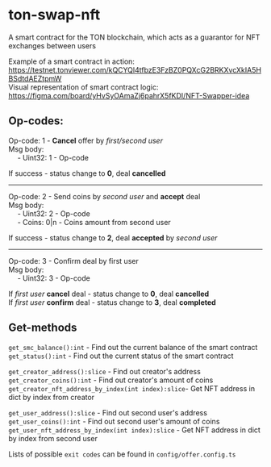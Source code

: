 # ton-swap-nft
A smart contract for the TON blockchain, which acts as a guarantor for NFT exchanges between users

Example of a smart contract in action: https://testnet.tonviewer.com/kQCYQl4tfbzE3FzBZ0PQXcG2BRKXvcXkIA5HBSdtdAEZtpmW \
Visual representation of smart contract logic: https://figma.com/board/yHvSyOAmaZj6pahrX5fKDI/NFT-Swapper-idea

## Op-codes:

Op-code: 1 - **Cancel** offer by *first/second user* \
Msg body: \
&emsp;  - Uint32: 1 - Op-code

If success - status change to **0**, deal **cancelled**

---

Op-code: 2 - Send coins by *second user* and **accept** deal \
Msg body: \
&emsp; - Uint32: 2 - Op-code \
&emsp; - Coins: 0|n - Coins amount from second user

If success - status change to **2**, deal **accepted** by *second user*

---

Op-code: 3 - Confirm deal by first user \
Msg body: \
&emsp; - Uint32: 3 - Op-code

If *first user* **cancel** deal - status change to **0**, deal **cancelled** \
If *first user* **confirm** deal - status change to **3**, deal **completed** 

## Get-methods

`get_smc_balance():int` - Find out the current balance of the smart contract \
`get_status():int` - Find out the current status of the smart contract 

`get_creator_address():slice` - Find out creator's address \
`get_creator_coins():int` - Find out creator's amount of coins \
`get_creator_nft_address_by_index(int index):slice`- Get NFT address in dict by index from creator 

`get_user_address():slice` - Find out second user's address \
`get_user_coins():int` - Find out second user's amount of coins \
`get_user_nft_address_by_index(int index):slice` - Get NFT address in dict by index from second user 

Lists of possible `exit codes` can be found in `config/offer.config.ts`